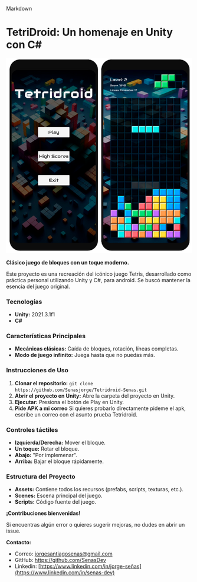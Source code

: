 Markdown
# TetriDroid: Un homenaje en Unity con C#

![Texto alternativo](img/Screenshot1.png)

**Clásico juego de bloques con un toque moderno.**

Este proyecto es una recreación del icónico juego Tetris, desarrollado como práctica personal utilizando Unity y C#, para android. Se buscó mantener la esencia del juego original.

### **Tecnologías**
* **Unity:** 2021.3.1f1
* **C#**

### **Características Principales**
* **Mecánicas clásicas:** Caída de bloques, rotación, líneas completas.
* **Modo de juego infinito:** Juega hasta que no puedas más.

### **Instrucciones de Uso**
1. **Clonar el repositorio:** `git clone https://github.com/Senasjorge/Tetridroid-Senas.git`
2. **Abrir el proyecto en Unity:** Abre la carpeta del proyecto en Unity.
3. **Ejecutar:** Presiona el botón de Play en Unity.
4. **Pide APK a mi correo** Si quieres probarlo directamente pideme el apk, escribe un correo con el asunto prueba Tetridroid.

### **Controles táctiles**
* **Izquierda/Derecha:** Mover el bloque.
* **Un toque:** Rotar el bloque.
* **Abajo:** "Por implemenar".
* **Arriba:** Bajar el bloque rápidamente.

### **Estructura del Proyecto**
* **Assets:** Contiene todos los recursos (prefabs, scripts, texturas, etc.).
* **Scenes:** Escena principal del juego.
* **Scripts:** Código fuente del juego.


**¡Contribuciones bienvenidas!**

Si encuentras algún error o quieres sugerir mejoras, no dudes en abrir un issue.

**Contacto:**
* Correo: jorgesantiagosenas@gmail.com
* GitHub: https://github.com/SenasDev
* Linkedin: [https://www.linkedin.com/in/jorge-señas](https://www.linkedin.com/in/senas-dev)
